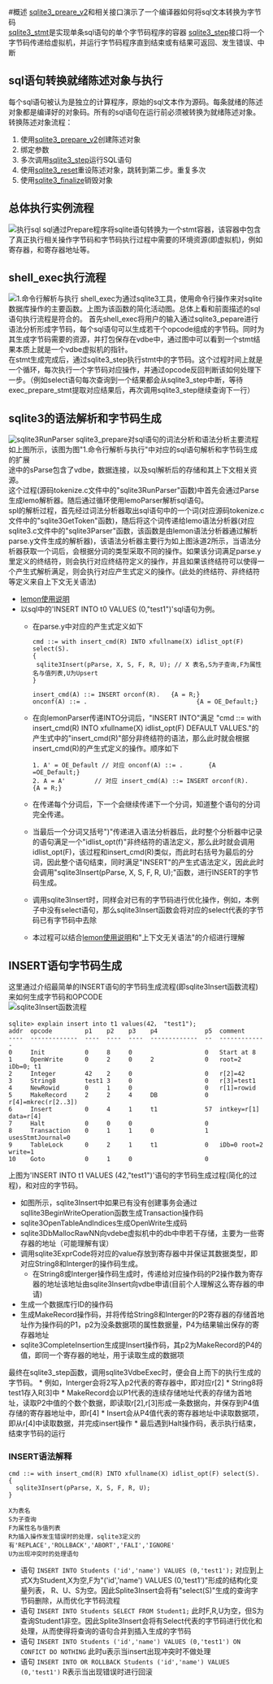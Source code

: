 #概述
[sqlite3_preare_v2](https://www.sqlite.org/c3ref/prepare.html)和相关接口演示了一个编译器如何将sql文本转换为字节码<br/>
[sqlite3_stmt]()是实现单条sql语句的单个字节码程序的容器
[sqlite3_step](https://www.sqlite.org/c3ref/step.html)接口将一个字节码传递给虚拟机，并运行字节码程序直到结束或有结果可返回、发生错误、中断

## sql语句转换就绪陈述对象与执行
每个sql语句被认为是独立的计算程序，原始的sql文本作为源码。每条就绪的陈述对象都是编译好的对象码。所有的sql语句在运行前必须被转换为就绪陈述对象。
转换陈述对象流程：
1. 使用[sqlite3_prepare_v2](https://www.sqlite.org/c3ref/prepare.html)创建陈述对象
2. 绑定参数
3. 多次调用[sqlite3_step]()运行SQL语句
4. 使用[sqlite3_reset]()重设陈述对象，跳转到第二步。重复多次
5. 使用[sqlite3_finalize]()销毁对象

## 总体执行实例流程
![执行sql](images/3-1.jpg)
sql通过Prepare程序将sqlite语句转换为一个stmt容器，该容器中包含了真正执行相关操作字节码和字节码执行过程中需要的环境资源(即虚拟机)，例如寄存器，和寄存器地址等。

## shell_exec执行流程
![1.命令行解析与执行](images/sqlite/1.命令行解析与执行.png)
shell_exec为通过sqlite3工具，使用命令行操作来对sqlite数据库操作的主要函数。上图为该函数的简化活动图。总体上看和前面描述的sql语句执行流程是符合的。
首先shell_exec将用户的输入通过sqlite3_pepare进行语法分析形成字节码，每个sql语句可以生成若干个opcode组成的字节码。同时为其生成字节码需要的资源，并打包保存在vdbe中，通过图中可以看到一个stmt结果本质上就是一个vdbe虚拟机的指针。<br/>
在stmt生成完成后，通过sqlite3_step执行stmt中的字节码。这个过程时间上就是一个循环，每次执行一个字节码对应操作，并通过opcode反回判断该如何处理下一步。（例如select语句每次查询到一个结果都会从sqlite3_step中断，等待exec_prepare_stmt提取对应结果后，再次调用sqlite3_step继续查询下一行）<br/>

## sqlite3的语法解析和字节码生成
![sqlite3RunParser](images/sqlite/2.语法解析与字节码生成.png)
sqlite3_prepare对sql语句的词法分析和语法分析主要流程如上图所示，该图为图"1.命令行解析与执行"中对应的sql语句解析和字节码生成的扩展<br/>
途中的sParse包含了vdbe，数据连接，以及sql解析后的存储和其上下文相关资源。<br/>
这个过程(源码tokenize.c文件中的"sqlite3RunParser"函数)中首先会通过Parse生成lemo解析器。随后通过循环使用lemoParser解析sql语句。<br/>
spl的解析过程，首先经过词法分析器取出sql语句中的一个词(对应源码tokenize.c文件中的"sqlite3GetToken"函数)，随后将这个词传递给lemo语法分析器(对应sqlite3.c文件中的"sqlite3Parser"函数，该函数是由lemon语法分析器通过解析parse.y文件生成的解析器)，该语法分析器主要行为如上图泳道2所示，当语法分析器获取一个词后，会根据分词的类型采取不同的操作。如果该分词满足parse.y里定义的终结符，则会执行对应终结符定义的操作，并且如果该终结符可以使得一个产生式解析满足，则会执行对应产生式定义的操作。(此处的终结符、非终结符等定义来自上下文无关语法)

* [lemon使用说明](http://souptonuts.sourceforge.net/readme_lemon_tutorial.html)
* 以sql中的'INSERT INTO t0 VALUES (0,"test1")'sql语句为例。
    * 在parse.y中对应的产生式定义如下

         ```
        cmd ::= with insert_cmd(R) INTO xfullname(X) idlist_opt(F) select(S).
        {
          sqlite3Insert(pParse, X, S, F, R, U); // X 表名,S为子查询,F为属性名与值列表,U为Upsert
        }
        
        insert_cmd(A) ::= INSERT orconf(R).   {A = R;}
        onconf(A) ::= .                              {A = OE_Default;}
        ```


    * 在向lemonParser传递INTO分词后，"INSERT INTO"满足 "cmd ::= with insert_cmd(R) INTO xfullname(X) idlist_opt(F) DEFAULT VALUES."的产生式中的"insert_cmd(R)"部分非终结符的语法，那么此时就会根据insert_cmd(R)的产生式定义的操作。顺序如下

        ```
        1. A' = OE_Default // 对应 onconf(A) ::= .       {A =OE_Default;}
        2. A = A'        // 对应 insert_cmd(A) ::= INSERT orconf(R).   {A = R;}
        ```
    
    * 在传递每个分词后，下一个会继续传递下一个分词，知道整个语句的分词完全传递。
    * 当最后一个分词又括号")"传递进入语法分析器后，此时整个分析器中记录的语句满足一个"idlist_opt(f)"非终结符的语法定义，那么此时就会调用idlist_opt(F)，该过程和insert_cmd(R)类似，而此时右括号为最后的分词，因此整个语句结束，同时满足"INSERT"的产生式语法定义，因此此时会调用"sqlite3Insert(pParse, X, S, F, R, U);"函数，进行INSERT的字节码生成。
    * 调用sqlite3Insert时，同样会对已有的字节码进行优化操作，例如，本例子中没有select语句，那么sqlite3Insert函数会将对应的select代表的字节码已有字节码中去除
    * 本过程可以结合[lemon使用说明](http://souptonuts.sourceforge.net/readme_lemon_tutorial.html)和"上下文无关语法"的介绍进行理解


## INSERT语句字节码生成
这里通过介绍最简单的INSERT语句的字节码生成流程(即sqlite3Insert函数流程)来如何生成字节码和OPCODE<br>
![sqlite3Insert函数流程](images/sqlite/3.Insert语句字节节码生成.png)
```
sqlite> explain insert into t1 values(42， "test1");
addr  opcode         p1    p2    p3    p4             p5  comment
----  -------------  ----  ----  ----  -------------  --  -------------
0     Init           0     8     0                    0   Start at 8
1     OpenWrite      0     2     0     2              0   root=2 iDb=0; t1
2     Integer        42    2     0                    0   r[2]=42
3     String8        test1 3     0                    0   r[3]=test1
4     NewRowid       0     1     0                    0   r[1]=rowid
5     MakeRecord     2     2     4     DB             0   r[4]=mkrec(r[2..3])
6     Insert         0     4     1     t1             57  intkey=r[1] data=r[4]
7     Halt           0     0     0                    0
8     Transaction    0     1     1     0              1   usesStmtJournal=0
9     TableLock      0     2     1     t1             0   iDb=0 root=2 write=1
10    Goto           0     1     0                    0
```
上图为'INSERT INTO t1 VALUES (42,"test1")'语句的字节码生成过程(简化的过程)，和对应的字节码。
* 如图所示，sqlite3Insert中如果已有没有创建事务会通过sqllite3BeginWriteOperation函数生成Transaction操作码
* sqlite3OpenTableAndIndices生成OpenWrite生成码
* sqlite3DbMallocRawNN向vdebe虚拟机中的db中申若干存储，主要为一些寄存器的地址（可能理解有误）
* 调用sqlite3ExprCode将对应的value存放到寄存器中并保证其数据类型，即对应String8和Interger的操作码生成。
    * 在String8或Interger操作码生成时，传递给对应操作码的P2操作数为寄存器的地址该地址由sqlite3Insert向vdbe申请(目前个人理解这么寄存器的申请)
* 生成一个数据库行ID的操作码
* 生成MakeRecord操作码，并将传给String8和Interger的P2寄存器的存储首地址作为操作码的P1，p2为没条数据项的属性数据量，P4为结果输出保存的寄存器地址
* sqlite3CompleteInsertion生成提Insert操作码，其p2为MakeRecord的P4的值，即同一个寄存器的地址，用于读取生成的数据项

最终在sqlite3_step函数，调用sqlite3VdbeExec时，便会自上而下的执行生成的字节码。
    * 例如，Interger会将2写入p2代表的寄存器中，即对应r[2]
    * String8将test1存入R[3]中
    * MakeRecord会以P1代表的连续存储地址代表的存储为首地址，读取P2中值的个数个数据，即读取r[2],r[3]形成一条数据向，并保存到P4值存储的寄存器地址中，即r[4]
    * Insert会从P4值代表的寄存器地址中读取数据项，即从r[4]中读取数据，并完成insert操作
    * 最后遇到Halt操作码，表示执行结束，结束字节码的运行

### INSERT语法解释
```
cmd ::= with insert_cmd(R) INTO xfullname(X) idlist_opt(F) select(S).
{
  sqlite3Insert(pParse, X, S, F, R, U); 
}

X为表名
S为子查询
F为属性名与值列表
R为插入操作发生错误时的处理，sqlite3定义的有'REPLACE','ROLLBACK','ABORT','FALI','IGNORE'
U为出现冲突时的处理语句
```
* 语句
`INSERT INTO Students ('id','name') VALUES (0,'test1');`
对应到上式X为Student,X为空,F为"('id','name') VALUES (0,'test1')"形成的结构化变量列表，
R、U、S为空。因此Splite3Insert会将有"select(S)"生成的查询字节码删除，从而优化字节码流程<br/>
* 语句
`INSERT INTO Students SELECT FROM Student1;`
此时F,R,U为空，但S为查询Student1非空。因此Splite3Insert会将有Select代表的字节码进行优化和处理，从而使得将查询的语句合并到插入生成的字节码<br/>
* 语句 
`INSERT INTO Students ('id','name') VALUES (0,'test1') ON CONFICT DO NOTHING`
此时u表示当insert出现冲突时不做处理<br/>
* 语句 
`INSERT INTO OR ROLLBACK Students ('id','name') VALUES (0,'test1')`
R表示当出现错误时进行回滚

